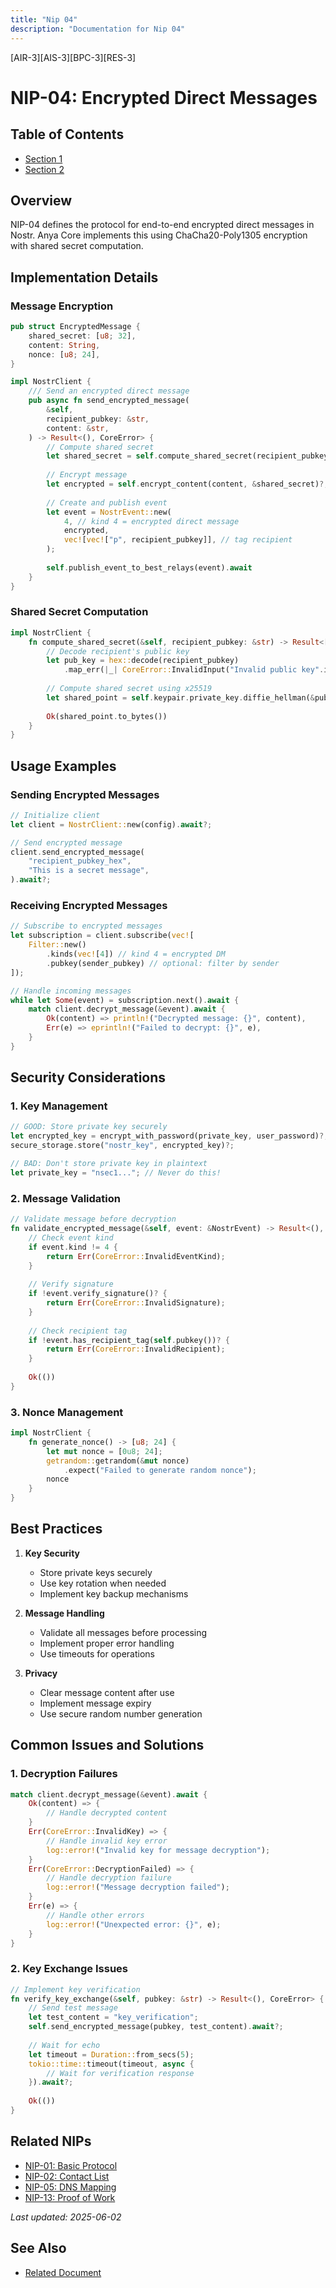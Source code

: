 ```yaml
---
title: "Nip 04"
description: "Documentation for Nip 04"
---
```


[AIR-3][AIS-3][BPC-3][RES-3]


<!-- markdownlint-disable MD013 line-length -->

# NIP-04: Encrypted Direct Messages

## Table of Contents

- [Section 1](#section-1)
- [Section 2](#section-2)


## Overview
NIP-04 defines the protocol for end-to-end encrypted direct messages in Nostr. Anya Core implements this using ChaCha20-Poly1305 encryption with shared secret computation.

## Implementation Details

### Message Encryption
```rust
pub struct EncryptedMessage {
    shared_secret: [u8; 32],
    content: String,
    nonce: [u8; 24],
}

impl NostrClient {
    /// Send an encrypted direct message
    pub async fn send_encrypted_message(
        &self,
        recipient_pubkey: &str,
        content: &str,
    ) -> Result<(), CoreError> {
        // Compute shared secret
        let shared_secret = self.compute_shared_secret(recipient_pubkey)?;
        
        // Encrypt message
        let encrypted = self.encrypt_content(content, &shared_secret)?;
        
        // Create and publish event
        let event = NostrEvent::new(
            4, // kind 4 = encrypted direct message
            encrypted,
            vec![vec!["p", recipient_pubkey]], // tag recipient
        );
        
        self.publish_event_to_best_relays(event).await
    }
}
```

### Shared Secret Computation
```rust
impl NostrClient {
    fn compute_shared_secret(&self, recipient_pubkey: &str) -> Result<[u8; 32], CoreError> {
        // Decode recipient's public key
        let pub_key = hex::decode(recipient_pubkey)
            .map_err(|_| CoreError::InvalidInput("Invalid public key".into()))?;
            
        // Compute shared secret using x25519
        let shared_point = self.keypair.private_key.diffie_hellman(&pub_key);
        
        Ok(shared_point.to_bytes())
    }
}
```

## Usage Examples

### Sending Encrypted Messages
```rust
// Initialize client
let client = NostrClient::new(config).await?;

// Send encrypted message
client.send_encrypted_message(
    "recipient_pubkey_hex",
    "This is a secret message",
).await?;
```

### Receiving Encrypted Messages
```rust
// Subscribe to encrypted messages
let subscription = client.subscribe(vec![
    Filter::new()
        .kinds(vec![4]) // kind 4 = encrypted DM
        .pubkey(sender_pubkey) // optional: filter by sender
]);

// Handle incoming messages
while let Some(event) = subscription.next().await {
    match client.decrypt_message(&event).await {
        Ok(content) => println!("Decrypted message: {}", content),
        Err(e) => eprintln!("Failed to decrypt: {}", e),
    }
}
```

## Security Considerations

### 1. Key Management
```rust
// GOOD: Store private key securely
let encrypted_key = encrypt_with_password(private_key, user_password)?;
secure_storage.store("nostr_key", encrypted_key)?;

// BAD: Don't store private key in plaintext
let private_key = "nsec1..."; // Never do this!
```

### 2. Message Validation
```rust
// Validate message before decryption
fn validate_encrypted_message(&self, event: &NostrEvent) -> Result<(), CoreError> {
    // Check event kind
    if event.kind != 4 {
        return Err(CoreError::InvalidEventKind);
    }
    
    // Verify signature
    if !event.verify_signature()? {
        return Err(CoreError::InvalidSignature);
    }
    
    // Check recipient tag
    if !event.has_recipient_tag(self.pubkey())? {
        return Err(CoreError::InvalidRecipient);
    }
    
    Ok(())
}
```

### 3. Nonce Management
```rust
impl NostrClient {
    fn generate_nonce() -> [u8; 24] {
        let mut nonce = [0u8; 24];
        getrandom::getrandom(&mut nonce)
            .expect("Failed to generate random nonce");
        nonce
    }
}
```

## Best Practices

1. **Key Security**
   - Store private keys securely
   - Use key rotation when needed
   - Implement key backup mechanisms

2. **Message Handling**
   - Validate all messages before processing
   - Implement proper error handling
   - Use timeouts for operations

3. **Privacy**
   - Clear message content after use
   - Implement message expiry
   - Use secure random number generation

## Common Issues and Solutions

### 1. Decryption Failures
```rust
match client.decrypt_message(&event).await {
    Ok(content) => {
        // Handle decrypted content
    }
    Err(CoreError::InvalidKey) => {
        // Handle invalid key error
        log::error!("Invalid key for message decryption");
    }
    Err(CoreError::DecryptionFailed) => {
        // Handle decryption failure
        log::error!("Message decryption failed");
    }
    Err(e) => {
        // Handle other errors
        log::error!("Unexpected error: {}", e);
    }
}
```

### 2. Key Exchange Issues
```rust
// Implement key verification
fn verify_key_exchange(&self, pubkey: &str) -> Result<(), CoreError> {
    // Send test message
    let test_content = "key_verification";
    self.send_encrypted_message(pubkey, test_content).await?;
    
    // Wait for echo
    let timeout = Duration::from_secs(5);
    tokio::time::timeout(timeout, async {
        // Wait for verification response
    }).await?;
    
    Ok(())
}
```

## Related NIPs
- [NIP-01: Basic Protocol](./nip-01.md)
- [NIP-02: Contact List](./nip-02.md)
- [NIP-05: DNS Mapping](./nip-05.md)
- [NIP-13: Proof of Work](./nip-13.md)

*Last updated: 2025-06-02*

## See Also

- [Related Document](#related-document)

